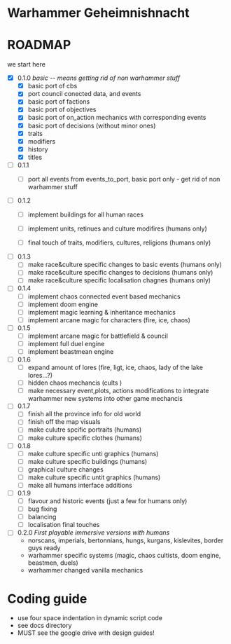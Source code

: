 Warhammer Geheimnishnacht
===============


# ROADMAP

we start here



* [x] 0.1.0 *basic -- means getting rid of non warhammer stuff*
  - [x] basic port of cbs 
  - [x] port council conected data, and events
  - [x] basic port of factions
  - [x] basic port of objectives
  - [x] basic port of on_action mechanics with corresponding events
  - [x] basic port of decisions (without minor ones)
  - [x] traits
  - [x] modifiers
  - [x] history
  - [x] titles

* [ ] 0.1.1 
  - [ ] port all events from events_to_port, basic port only - get rid of non warhammer stuff


* [ ] 0.1.2 
  - [ ] implement buildings for all human races 
  - [ ] implement units, retinues and culture modifires (humans only)
  - [ ] final touch of traits, modifiers, cultures, religions (humans only)


* [ ] 0.1.3
  - [ ] make race&culture specific changes to basic events (humans only)
  - [ ] make race&culture specific changes to decisions  (humans only)
  - [ ] make race&culture specific localisation chagnes (humans only)

* [ ] 0.1.4
  - [ ] implement chaos connected event based mechanics
  - [ ] implement doom engine
  - [ ] implement magic learning & inheritance mechanics
  - [ ] implement arcane magic for characters (fire, ice, chaos)

* [ ] 0.1.5
  - [ ] implement arcane magic for battlefield & council
  - [ ] implement full duel engine
  - [ ] implement beastmean engine

* [ ] 0.1.6
  - [ ] expand amount of lores (fire, ligt, ice, chaos, lady of the lake lores...?)
  - [ ] hidden chaos mechancis (cults )
  - [ ] make necessary event,plots, actions modifications to integrate warhammer new systems into other game mechancis

* [ ] 0.1.7
  - [ ] finish all the province info for old world
  - [ ] finish off the map visuals
  - [ ] make culutre spcific portraits (humans)
  - [ ] make culture specific clothes (humans)

* [ ] 0.1.8
  - [ ] make culture specific unti graphics (humans)
  - [ ] make culture specific buildings (humans)
  - [ ] graphical culture changes
  - [ ] make culture specific untit graphics (humans)
  - [ ] make all humans interface additions

* [ ] 0.1.9 
  - [ ] flavour and historic events (just a few for humans only)
  - [ ] bug fixing
  - [ ] balancing
  - [ ] localisation final touches

* [ ] 0.2.0 *First playable immersive versions with humans*
  - norscans, imperials, bertonnians, hungs, kurgans, kislevites, border guys ready 
  - warhammer specific systems (magic, chaos cultists, doom engine, beastmen, duels)
  - warhammer changed vanilla mechanics





# Coding guide
- use four space indentation in dynamic script code
- see docs directory 
- MUST see the google drive with design guides!
